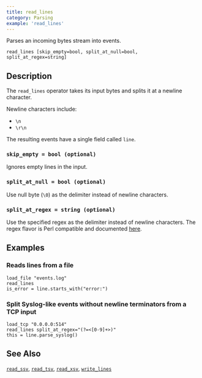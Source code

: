 ```yaml
---
title: read_lines
category: Parsing
example: 'read_lines'
---
```

Parses an incoming bytes stream into events.

```tql
read_lines [skip_empty=bool, split_at_null=bool, split_at_regex=string]
```

## Description

The `read_lines` operator takes its input bytes and splits it at a newline character.

Newline characters include:

- `\n`
- `\r\n`

The resulting events have a single field called `line`.

### `skip_empty = bool (optional)`

Ignores empty lines in the input.

### `split_at_null = bool (optional)`

Use null byte (`\0`) as the delimiter instead of newline characters.

### `split_at_regex = string (optional)`

Use the specified regex as the delimiter instead of newline characters.
The regex flavor is Perl compatible and documented [here](https://www.boost.org/doc/libs/1_88_0/libs/regex/doc/html/boost_regex/syntax/perl_syntax.html).

## Examples

### Reads lines from a file

```tql
load_file "events.log"
read_lines
is_error = line.starts_with("error:")
```

### Split Syslog-like events without newline terminators from a TCP input

```tql
load_tcp "0.0.0.0:514"
read_lines split_at_regex="(?=<[0-9]+>)"
this = line.parse_syslog()
```

## See Also

[`read_ssv`](/reference/operators/read_ssv),
[`read_tsv`](/reference/operators/read_tsv),
[`read_xsv`](/reference/operators/read_xsv),
[`write_lines`](/reference/operators/write_lines)
